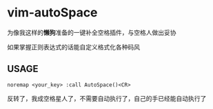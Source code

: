 # vim-autoSpace
为像我这样的**懒狗**准备的一键补全空格插件，与空格人做出妥协

如果掌握正则表达式的话能自定义格式化各种码风

## USAGE
```vim
noremap <your_key> :call AutoSpace()<CR>
```

反转了，我成空格星人了，不需要自动执行了，自己的手已经能自动执行了
